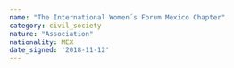 ```yaml
---
name: "The International Women´s Forum Mexico Chapter"
category: civil_society
nature: "Association"
nationality: MEX
date_signed: '2018-11-12'
---
```

    